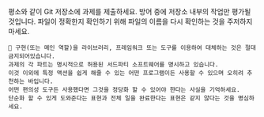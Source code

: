 평소와 같이 Git 저장소에 과제를 제출하세요. 방어 중에 저장소 내부의 작업만 평가될 것입니다. 파일이 정확한지 확인하기 위해 파일의 이름을 다시 확인하는 것을 주저하지 마세요.

```
🚨 구현(또는 메인 역할)을 라이브러리, 프레임워크 또는 도구를 이용하여 대체하는 것은 절대 금지되어있습니다.
과제의 각 파트는 명시적으로 허용된 서드파티 소프트웨어를 명시하고 있습니다. 
이것 이외에 특정 액션을 쉽게 해줄 수 있는 어떤 프로그램이든 사용할 수 있으며 오히려 추천하는 바입니다. 
어떤 편의성 도구든 사용했다면 그것을 정당화 할 수 있어야 한다는 사실을 기억하세요. 
단순화 할 수 있게 도와준다는 표현과 전체 일을 완료한다는 표현은 같지 않다는 것을 명심하세요.
```